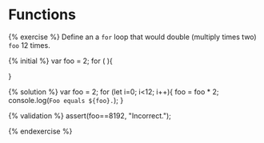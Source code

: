 # Functions


{% exercise %}
Define an a `for` loop that would double (multiply times two) `foo` 12 times.

{% initial %}
var foo = 2;
for ( ){
    
}

{% solution %}
var foo = 2;
for (let i=0; i<12; i++){
    foo = foo * 2;
    console.log(`Foo equals ${foo}.`);
}

{% validation %}
assert(foo==8192, "Incorrect.");

{% endexercise %}

